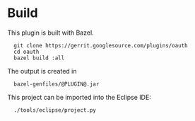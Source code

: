 Build
=====

This plugin is built with Bazel.

```
  git clone https://gerrit.googlesource.com/plugins/oauth
  cd oauth
  bazel build :all
```

The output is created in

```
  bazel-genfiles/@PLUGIN@.jar
```

This project can be imported into the Eclipse IDE:

```
  ./tools/eclipse/project.py
```
